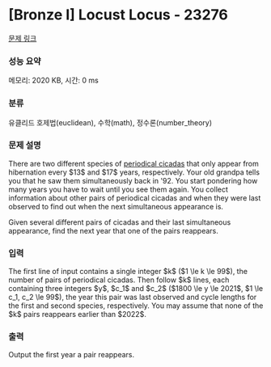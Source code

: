 # [Bronze I] Locust Locus - 23276 

[문제 링크](https://www.acmicpc.net/problem/23276) 

### 성능 요약

메모리: 2020 KB, 시간: 0 ms

### 분류

유클리드 호제법(euclidean), 수학(math), 정수론(number_theory)

### 문제 설명

<p>There are two different species of <a href="https://en.wikipedia.org/wiki/Periodical_cicadas">periodical cicadas</a> that only appear from hibernation every $13$ and $17$ years, respectively. Your old grandpa tells you that he saw them simultaneously back in '92.  You start pondering how many years you have to wait until you see them again.  You collect information about other pairs of periodical cicadas and when they were last observed to find out when the next simultaneous appearance is.</p>

<p>Given several different pairs of cicadas and their last simultaneous appearance, find the next year that one of the pairs reappears.</p>

### 입력 

 <p>The first line of input contains a single integer $k$ ($1 \le k \le 99$), the number of pairs of periodical cicadas.  Then follow $k$ lines, each containing three integers $y$, $c_1$ and $c_2$ ($1800 \le y \le 2021$, $1 \le c_1, c_2 \le 99$), the year this pair was last observed and cycle lengths for the first and second species, respectively. You may assume that none of the $k$ pairs reappears earlier than $2022$.</p>

### 출력 

 <p>Output the first year a pair reappears.</p>

